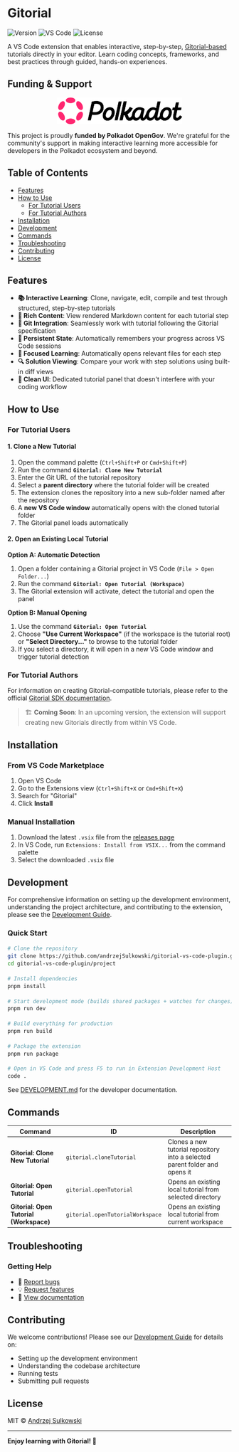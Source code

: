 # Gitorial

![Version](https://img.shields.io/badge/version-0.2.2-yellow)
![VS Code](https://img.shields.io/badge/VS%20Code-1.87.0+-blue)
![License](https://img.shields.io/badge/license-MIT-green)

A VS Code extension that enables interactive, step-by-step, [Gitorial-based](https://github.com/gitorial-sdk) tutorials directly in your editor. Learn coding concepts, frameworks, and best practices through guided, hands-on experiences.

## Funding & Support

<p align="center">
  <img src="./images/Polkadot_Logo_Pink-Black.png" alt="Polkadot Logo" height="60">
</p>

This project is proudly **funded by Polkadot OpenGov**. We're grateful for the community's support in making interactive learning more accessible for developers in the Polkadot ecosystem and beyond.

## Table of Contents

- [Features](#features)
- [How to Use](#how-to-use)
  - [For Tutorial Users](#for-tutorial-users)
  - [For Tutorial Authors](#for-tutorial-authors)
- [Installation](#installation)
- [Development](#development)
- [Commands](#commands)
- [Troubleshooting](#troubleshooting)
- [Contributing](#contributing)
- [License](#license)

## Features

- **📚 Interactive Learning**: Clone, navigate, edit, compile and test through structured, step-by-step tutorials
- **📝 Rich Content**: View rendered Markdown content for each tutorial step
- **🔄 Git Integration**: Seamlessly work with tutorial following the Gitorial specification
- **💾 Persistent State**: Automatically remembers your progress across VS Code sessions
- **🎯 Focused Learning**: Automatically opens relevant files for each step
- **🔍 Solution Viewing**: Compare your work with step solutions using built-in diff views
- **🎨 Clean UI**: Dedicated tutorial panel that doesn't interfere with your coding workflow

## How to Use

### For Tutorial Users

#### 1. Clone a New Tutorial

1. Open the command palette (`Ctrl+Shift+P` or `Cmd+Shift+P`)
2. Run the command **`Gitorial: Clone New Tutorial`**
3. Enter the Git URL of the tutorial repository
4. Select a **parent directory** where the tutorial folder will be created
5. The extension clones the repository into a new sub-folder named after the repository
6. A **new VS Code window** automatically opens with the cloned tutorial folder
7. The Gitorial panel loads automatically

#### 2. Open an Existing Local Tutorial

**Option A: Automatic Detection**

1. Open a folder containing a Gitorial project in VS Code (`File > Open Folder...`)
2. Run the command **`Gitorial: Open Tutorial (Workspace)`**
3. The Gitorial extension will activate, detect the tutorial and open the panel

**Option B: Manual Opening**

1. Use the command **`Gitorial: Open Tutorial`**
2. Choose **"Use Current Workspace"** (if the workspace is the tutorial root) or **"Select Directory..."** to browse to the tutorial folder
3. If you select a directory, it will open in a new VS Code window and trigger tutorial detection

### For Tutorial Authors

For information on creating Gitorial-compatible tutorials, please refer to the official [Gitorial SDK documentation](https://github.com/gitorial-sdk).

> 🏗️ **Coming Soon**: In an upcoming version, the extension will support creating new Gitorials directly from within VS Code.

## Installation

### From VS Code Marketplace

1. Open VS Code
2. Go to the Extensions view (`Ctrl+Shift+X` or `Cmd+Shift+X`)
3. Search for "Gitorial"
4. Click **Install**

### Manual Installation

1. Download the latest `.vsix` file from the [releases page](https://github.com/andrzejSulkowski/gitorial-vs-code-plugin/releases)
2. In VS Code, run `Extensions: Install from VSIX...` from the command palette
3. Select the downloaded `.vsix` file

## Development

For comprehensive information on setting up the development environment, understanding the project architecture, and contributing to the extension, please see the [Development Guide](./DEVELOPMENT.md).

### Quick Start

```bash
# Clone the repository
git clone https://github.com/andrzejSulkowski/gitorial-vs-code-plugin.git
cd gitorial-vs-code-plugin/project

# Install dependencies
pnpm install

# Start development mode (builds shared packages + watches for changes)
pnpm run dev

# Build everything for production
pnpm run build

# Package the extension
pnpm run package

# Open in VS Code and press F5 to run in Extension Development Host
code .
```

See [DEVELOPMENT.md](./DEVELOPMENT.md) for the developer documentation.

## Commands

| Command                                 | ID                               | Description                                                                 |
| --------------------------------------- | -------------------------------- | --------------------------------------------------------------------------- |
| **Gitorial: Clone New Tutorial**        | `gitorial.cloneTutorial`         | Clones a new tutorial repository into a selected parent folder and opens it |
| **Gitorial: Open Tutorial**             | `gitorial.openTutorial`          | Opens an existing local tutorial from selected directory                    |
| **Gitorial: Open Tutorial (Workspace)** | `gitorial.openTutorialWorkspace` | Opens an existing local tutorial from current workspace                     |

## Troubleshooting

### Getting Help

- 🐛 [Report bugs](https://github.com/andrzejSulkowski/gitorial-vs-code-plugin/issues)
- 💡 [Request features](https://github.com/andrzejSulkowski/gitorial-vs-code-plugin/issues)
- 📖 [View documentation](https://github.com/gitorial-sdk)

## Contributing

We welcome contributions! Please see our [Development Guide](./DEVELOPMENT.md) for details on:

- Setting up the development environment
- Understanding the codebase architecture
- Running tests
- Submitting pull requests

## License

MIT © [Andrzej Sulkowski](https://github.com/andrzejSulkowski)

---

**Enjoy learning with Gitorial! 🚀**
